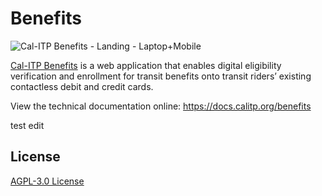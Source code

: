# Benefits
![Cal-ITP Benefits - Landing - Laptop+Mobile](https://github.com/cal-itp/benefits/assets/6279581/3f5c558b-ad45-49cd-bb51-b230c625837b)

<a href="https://benefits.calitp.org" target="_blank">Cal-ITP Benefits</a> is a web application that enables digital eligibility verification and enrollment for transit benefits onto transit riders’ existing contactless debit and credit cards.

View the technical documentation online: <https://docs.calitp.org/benefits>

test edit

## License

[AGPL-3.0 License](./LICENSE)
